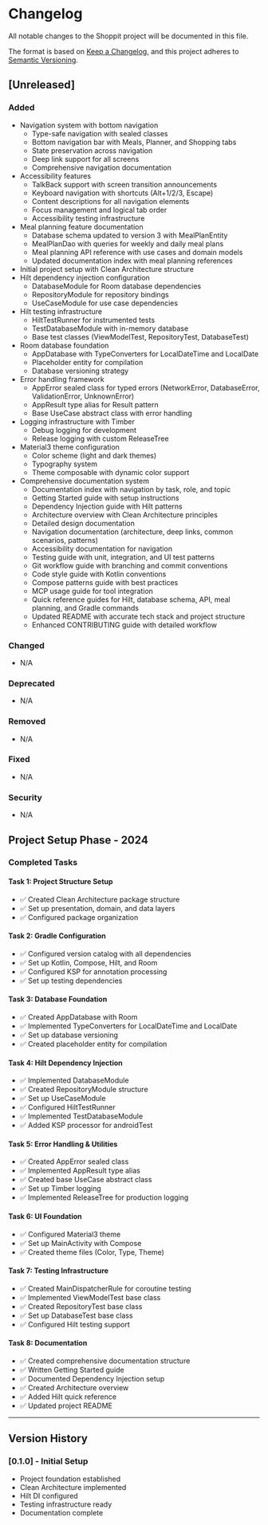 # Changelog

All notable changes to the Shoppit project will be documented in this file.

The format is based on [Keep a Changelog](https://keepachangelog.com/en/1.0.0/),
and this project adheres to [Semantic Versioning](https://semver.org/spec/v2.0.0.html).

## [Unreleased]

### Added
- Navigation system with bottom navigation
  - Type-safe navigation with sealed classes
  - Bottom navigation bar with Meals, Planner, and Shopping tabs
  - State preservation across navigation
  - Deep link support for all screens
  - Comprehensive navigation documentation
- Accessibility features
  - TalkBack support with screen transition announcements
  - Keyboard navigation with shortcuts (Alt+1/2/3, Escape)
  - Content descriptions for all navigation elements
  - Focus management and logical tab order
  - Accessibility testing infrastructure
- Meal planning feature documentation
  - Database schema updated to version 3 with MealPlanEntity
  - MealPlanDao with queries for weekly and daily meal plans
  - Meal planning API reference with use cases and domain models
  - Updated documentation index with meal planning references
- Initial project setup with Clean Architecture structure
- Hilt dependency injection configuration
  - DatabaseModule for Room database dependencies
  - RepositoryModule for repository bindings
  - UseCaseModule for use case dependencies
- Hilt testing infrastructure
  - HiltTestRunner for instrumented tests
  - TestDatabaseModule with in-memory database
  - Base test classes (ViewModelTest, RepositoryTest, DatabaseTest)
- Room database foundation
  - AppDatabase with TypeConverters for LocalDateTime and LocalDate
  - Placeholder entity for compilation
  - Database versioning strategy
- Error handling framework
  - AppError sealed class for typed errors (NetworkError, DatabaseError, ValidationError, UnknownError)
  - AppResult type alias for Result pattern
  - Base UseCase abstract class with error handling
- Logging infrastructure with Timber
  - Debug logging for development
  - Release logging with custom ReleaseTree
- Material3 theme configuration
  - Color scheme (light and dark themes)
  - Typography system
  - Theme composable with dynamic color support
- Comprehensive documentation system
  - Documentation index with navigation by task, role, and topic
  - Getting Started guide with setup instructions
  - Dependency Injection guide with Hilt patterns
  - Architecture overview with Clean Architecture principles
  - Detailed design documentation
  - Navigation documentation (architecture, deep links, common scenarios, patterns)
  - Accessibility documentation for navigation
  - Testing guide with unit, integration, and UI test patterns
  - Git workflow guide with branching and commit conventions
  - Code style guide with Kotlin conventions
  - Compose patterns guide with best practices
  - MCP usage guide for tool integration
  - Quick reference guides for Hilt, database schema, API, meal planning, and Gradle commands
  - Updated README with accurate tech stack and project structure
  - Enhanced CONTRIBUTING guide with detailed workflow

### Changed
- N/A

### Deprecated
- N/A

### Removed
- N/A

### Fixed
- N/A

### Security
- N/A

## Project Setup Phase - 2024

### Completed Tasks

#### Task 1: Project Structure Setup
- ✅ Created Clean Architecture package structure
- ✅ Set up presentation, domain, and data layers
- ✅ Configured package organization

#### Task 2: Gradle Configuration
- ✅ Configured version catalog with all dependencies
- ✅ Set up Kotlin, Compose, Hilt, and Room
- ✅ Configured KSP for annotation processing
- ✅ Set up testing dependencies

#### Task 3: Database Foundation
- ✅ Created AppDatabase with Room
- ✅ Implemented TypeConverters for LocalDateTime and LocalDate
- ✅ Set up database versioning
- ✅ Created placeholder entity for compilation

#### Task 4: Hilt Dependency Injection
- ✅ Implemented DatabaseModule
- ✅ Created RepositoryModule structure
- ✅ Set up UseCaseModule
- ✅ Configured HiltTestRunner
- ✅ Implemented TestDatabaseModule
- ✅ Added KSP processor for androidTest

#### Task 5: Error Handling & Utilities
- ✅ Created AppError sealed class
- ✅ Implemented AppResult type alias
- ✅ Created base UseCase abstract class
- ✅ Set up Timber logging
- ✅ Implemented ReleaseTree for production logging

#### Task 6: UI Foundation
- ✅ Configured Material3 theme
- ✅ Set up MainActivity with Compose
- ✅ Created theme files (Color, Type, Theme)

#### Task 7: Testing Infrastructure
- ✅ Created MainDispatcherRule for coroutine testing
- ✅ Implemented ViewModelTest base class
- ✅ Created RepositoryTest base class
- ✅ Set up DatabaseTest base class
- ✅ Configured Hilt testing support

#### Task 8: Documentation
- ✅ Created comprehensive documentation structure
- ✅ Written Getting Started guide
- ✅ Documented Dependency Injection setup
- ✅ Created Architecture overview
- ✅ Added Hilt quick reference
- ✅ Updated project README

---

## Version History

### [0.1.0] - Initial Setup
- Project foundation established
- Clean Architecture implemented
- Hilt DI configured
- Testing infrastructure ready
- Documentation complete
